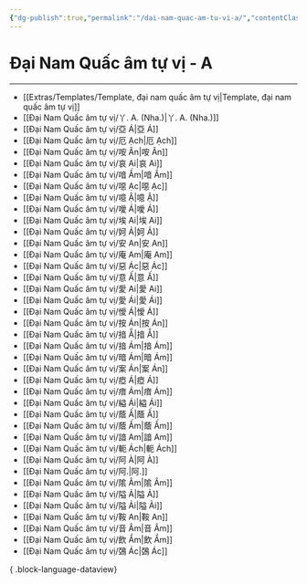 ```yaml
---
{"dg-publish":true,"permalink":"/dai-nam-quac-am-tu-vi-a/","contentClasses":"list-cards","created":"2025-08-15T16:06:22.547+07:00"}
---
```


# Đại Nam Quấc âm tự vị - A
---

- [[Extras/Templates/Template, đại nam quấc âm tự vị\|Template, đại nam quấc âm tự vị]]
- [[Đại Nam Quấc âm tự vị/丫. A. (Nha.)\|丫. A. (Nha.)]]
- [[Đại Nam Quấc âm tự vị/亞 Á\|亞 Á]]
- [[Đại Nam Quấc âm tự vị/厄 Ạch\|厄 Ạch]]
- [[Đại Nam Quấc âm tự vị/咹 Ăn\|咹 Ăn]]
- [[Đại Nam Quấc âm tự vị/哀 Ai\|哀 Ai]]
- [[Đại Nam Quấc âm tự vị/喑 Ầm\|喑 Ầm]]
- [[Đại Nam Quấc âm tự vị/噁 Ạc\|噁 Ạc]]
- [[Đại Nam Quấc âm tự vị/噫 Ậ\|噫 Ậ]]
- [[Đại Nam Quấc âm tự vị/噯 Á\|噯 Á]]
- [[Đại Nam Quấc âm tự vị/埃 Ai\|埃 Ai]]
- [[Đại Nam Quấc âm tự vị/妸 Ả\|妸 Ả]]
- [[Đại Nam Quấc âm tự vị/安 An\|安 An]]
- [[Đại Nam Quấc âm tự vị/庵 Am\|庵 Am]]
- [[Đại Nam Quấc âm tự vị/惡 Ác\|惡 Ác]]
- [[Đại Nam Quấc âm tự vị/意 Ấ\|意 Ấ]]
- [[Đại Nam Quấc âm tự vị/愛 Ai\|愛 Ai]]
- [[Đại Nam Quấc âm tự vị/愛 Ái\|愛 Ái]]
- [[Đại Nam Quấc âm tự vị/懓 Á\|懓 Á]]
- [[Đại Nam Quấc âm tự vị/按 Án\|按 Án]]
- [[Đại Nam Quấc âm tự vị/揞 Ẵ\|揞 Ẵ]]
- [[Đại Nam Quấc âm tự vị/揞 Ám\|揞 Ám]]
- [[Đại Nam Quấc âm tự vị/暗 Ám\|暗 Ám]]
- [[Đại Nam Quấc âm tự vị/案 Án\|案 Án]]
- [[Đại Nam Quấc âm tự vị/瘂 Á\|瘂 Á]]
- [[Đại Nam Quấc âm tự vị/瘖 Ám\|瘖 Ám]]
- [[Đại Nam Quấc âm tự vị/縊 Ái\|縊 Ái]]
- [[Đại Nam Quấc âm tự vị/蔭 Ấ\|蔭 Ấ]]
- [[Đại Nam Quấc âm tự vị/蔭 Ấm\|蔭 Ấm]]
- [[Đại Nam Quấc âm tự vị/諳 Am\|諳 Am]]
- [[Đại Nam Quấc âm tự vị/軛 Ách\|軛 Ách]]
- [[Đại Nam Quấc âm tự vị/阿 À\|阿 À]]
- [[Đại Nam Quấc âm tự vị/阿.\|阿.]]
- [[Đại Nam Quấc âm tự vị/隂 Âm\|隂 Âm]]
- [[Đại Nam Quấc âm tự vị/隘 Ả\|隘 Ả]]
- [[Đại Nam Quấc âm tự vị/隘 Ải\|隘 Ải]]
- [[Đại Nam Quấc âm tự vị/鞍 An\|鞍 An]]
- [[Đại Nam Quấc âm tự vị/音 Âm\|音 Âm]]
- [[Đại Nam Quấc âm tự vị/飲 Ẩm\|飲 Ẩm]]
- [[Đại Nam Quấc âm tự vị/鵶 Ác\|鵶 Ác]]

{ .block-language-dataview}
